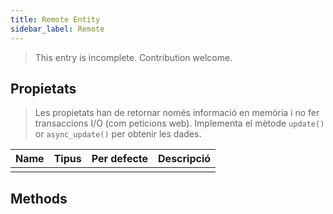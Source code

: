 ```yaml
---
title: Remote Entity
sidebar_label: Remote
---
```


> This entry is incomplete. Contribution welcome.

## Propietats

> Les propietats han de retornar només informació en memòria i no fer transaccions I/O (com peticions web). Implementa el mètode `update()` or `async_update()` per obtenir les dades.

| Name | Tipus | Per defecte | Descripció |
| ---- | ----- | ----------- | ---------- |
|      |       |             |            |

## Methods